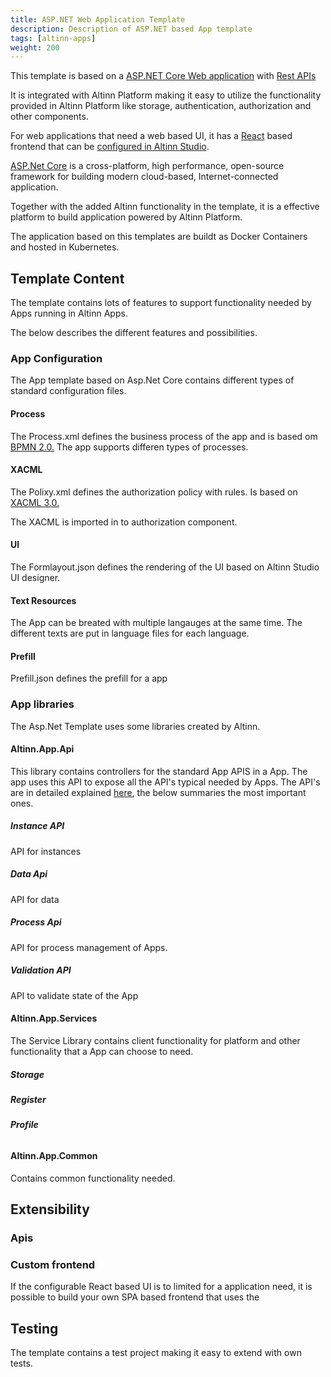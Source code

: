 ```yaml
---
title: ASP.NET Web Application Template
description: Description of ASP.NET based App template 
tags: [altinn-apps]
weight: 200
---
```


This template is based on a [ASP.NET Core Web application](https://dotnet.microsoft.com/apps/aspnet/web-apps) with [Rest APIs](https://dotnet.microsoft.com/apps/aspnet/apis)

It is integrated with Altinn Platform making it easy to utilize the functionality provided in Altinn Platform like storage, authentication, authorization and other components.

For web applications that need a web based UI, it has a [React](https://reactjs.org/) based frontend that can be [configured in Altinn Studio](https://altinn.github.io/docs/altinn-studio/app-creation/ui-editor/).

[ASP.Net Core](https://docs.microsoft.com/en-us/aspnet/core/?view=aspnetcore-3.0) is a cross-platform, high performance,
open-source framework for building modern cloud-based, Internet-connected application.

Together with the added Altinn functionality in the template, it is a effective platform to build application powered by Altinn Platform.

The application based on this templates are buildt as Docker Containers and hosted in Kubernetes.

## Template Content
The template contains lots of features to support functionality needed by Apps running in Altinn Apps.

The below describes the different features and possibilities.

### App Configuration
The App template based on Asp.Net Core contains different types of standard configuration files.

#### Process
The Process.xml defines the business process of the app and is based om [BPMN 2.0.](https://www.omg.org/spec/BPMN/2.0/) 
The app supports differen types of processes.

#### XACML
The Polixy.xml defines the authorization policy with rules. Is based on [XACML 3.0.](http://docs.oasis-open.org/xacml/3.0/xacml-3.0-core-spec-os-en.html)

The XACML is imported in to authorization component.

#### UI
The Formlayout.json defines the rendering of the UI based on Altinn Studio UI designer. 

#### Text Resources
The App can be breated with multiple langauges at the same time. The different texts are put in language files for each language.

#### Prefill 
Prefill.json defines the prefill for a app

### App libraries
The Asp.Net Template uses some libraries created by Altinn.

#### Altinn.App.Api 
This library contains controllers for the standard App APIS in a App. The app uses this API to expose all the API's typical needed by Apps.
The API's are in detailed explained [here](https://docs.altinn.studio/altinn-api/), the below summaries the most important ones.

##### Instance API
API for instances

##### Data Api
API for data

##### Process Api
API for process management of Apps.

##### Validation API
API to validate state of the App

#### Altinn.App.Services
The Service Library contains client functionality for platform and other functionality that a App can choose to need.

##### Storage


##### Register


##### Profile


###### 


#### Altinn.App.Common
Contains common functionality needed.


## Extensibility

### Apis

### Custom frontend
If the configurable React based UI is to limited for a application need, it is possible to build your own SPA based frontend that uses the 


## Testing
The template contains a test project making it easy to extend with own tests.




